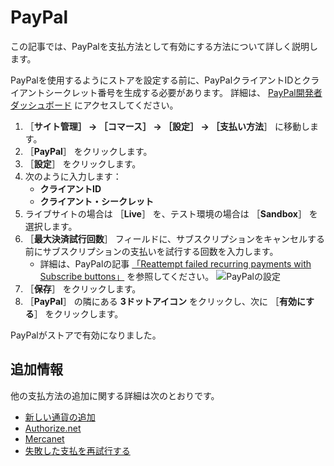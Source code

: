 # PayPal

この記事では、PayPalを支払方法として有効にする方法について詳しく説明します。

PayPalを使用するようにストアを設定する前に、PayPalクライアントIDとクライアントシークレット番号を生成する必要があります。 詳細は、 [PayPal開発者ダッシュボード](https://developer.paypal.com/developer/applications/create) にアクセスしてください。

1. ［**サイト管理］ → ［コマース］ → ［設定］ → ［支払い方法**］ に移動します。
1. ［**PayPal**］ をクリックします。
1. ［**設定**］ をクリックします。
1. 次のように入力します：
    * **クライアントID**
    * **クライアント・シークレット**
1. ライブサイトの場合は ［**Live**］ を、テスト環境の場合は ［**Sandbox**］ を選択します。
1. ［**最大決済試行回数**］ フィールドに、サブスクリプションをキャンセルする前にサブスクリプションの支払いを試行する回数を入力します。
    * 詳細は、PayPalの記事 [「Reattempt failed recurring payments with Subscribe buttons」](https://developer.paypal.com/docs/paypal-payments-standard/integration-guide/reattempt-failed-payment/) を参照してください。 ![PayPalの設定](./paypal/images/01.png)
1. ［**保存**］ をクリックします。
1. ［**PayPal**］ の隣にある **3ドットアイコン** をクリックし、次に ［**有効にする**］ をクリックします。

PayPalがストアで有効になりました。

## 追加情報

他の支払方法の追加に関する詳細は次のとおりです。

* [新しい通貨の追加](../currencies/adding-a-new-currency.md)
* [Authorize.net](./authorize.net.md)
* [Mercanet](./mercanet.md)
* [失敗した支払を再試行する](https://developer.paypal.com/docs/paypal-payments-standard/integration-guide/reattempt-failed-payment/)
